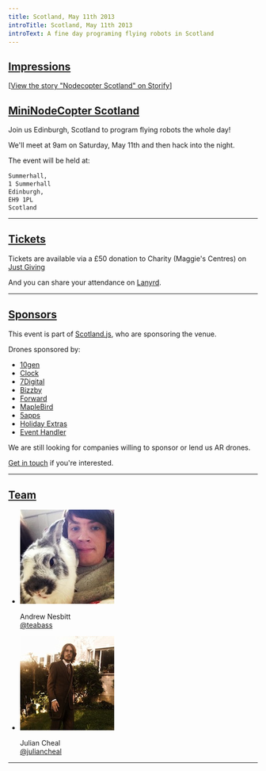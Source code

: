 ```yaml
---
title: Scotland, May 11th 2013
introTitle: Scotland, May 11th 2013
introText: A fine day programing flying robots in Scotland
---
```


<h2 id="impressions"><a href="#impressions">Impressions</a></h2>

<script src="//storify.com/teabass/nodecopter-scotland.js"></script><noscript>[<a href="//storify.com/teabass/nodecopter-scotland" target="_blank">View the story "Nodecopter Scotland" on Storify</a>]</noscript>

<h2 id="intro"><a href="#intro">MiniNodeCopter Scotland</a></h2>

Join us Edinburgh, Scotland to program flying robots the whole day!

We'll meet at 9am on Saturday, May 11th and then hack into the night.

The event will be held at:

```
Summerhall,
1 Summerhall
Edinburgh,
EH9 1PL
Scotland
```

<hr>

<h2 id="tickets"><a href="#tickets">Tickets</a></h2>

Tickets are available via a £50 donation to Charity (Maggie's Centres) on <a href="http://www.justgiving.com/nodecopter-edinburgh">Just Giving</a>

And you can share your attendance on <a href='http://lanyrd.com/2013/nodecopter-scotland'>Lanyrd</a>.

<hr>

<h2 id="sponsors"><a href="#sponsors">Sponsors</a></h2>

This event is part of [Scotland.js](http://scotlandjs.com/), who are sponsoring the venue.

Drones sponsored by:

<ul>
  <li><a href="http://www.10gen.com/">10gen</a></li>
  <li><a href="http://clock.co.uk/">Clock</a></li>
  <li><a href="http://www.7digital.com/">7Digital</a></li>
  <li><a href="http://www.bizzby.com/">Bizzby</a></li>
  <li><a href="http://forwardtechnology.co.uk/">Forward</a></li>
  <li><a href='http://www.maplebird.com/'>MapleBird</a></li>
  <li><a href='https://5apps.com'>5apps</a></li>
  <li><a href='http://www.holidayextras.co.uk/'>Holiday Extras</a></li>
  <li><a href='http://eventhandler.co.uk/'>Event Handler</a></li>
</ul>

We are still looking for companies willing to sponsor or lend us AR drones.

<a href="mailto:andrewnez@gmail.com">Get in touch</a> if you're interested.

<hr>

<h2 id="team"><a href="#team">Team</a></h2>

<ul class="team">
  <li>
    <img src="/img/team/andrew_nesbitt.jpg">
    <p>
      Andrew Nesbitt<br>
      <a href="https://twitter.com/teabass">@teabass</a>
    </p>
  </li>
  <li>
    <img src="/img/team/julian_cheal.jpg">
    <p>
      Julian Cheal<br>
      <a href="https://twitter.com/juliancheal">@juliancheal</a>
    </p>
  </li>
</ul>

<hr>
